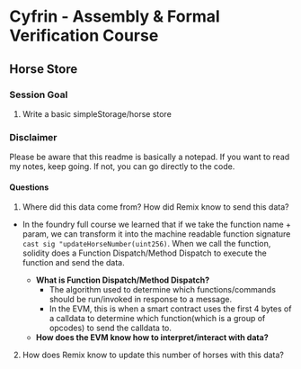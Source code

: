 # Cyfrin - Assembly & Formal Verification Course

## Horse Store

### Session Goal
1. Write a basic simpleStorage/horse store

### Disclaimer
Please be aware that this readme is basically a notepad. If you want to read my notes, keep going. If not, you can go directly to the code.

#### Questions

1. Where did this data come from? How did Remix know to send this data?
- In the foundry full course we learned that if we take the function name + param, we can transform it into the machine readable function signature
    `cast sig "updateHorseNumber(uint256)`. When we call the function, solidity does a Function Dispatch/Method Dispatch to execute the function and send the data.

    - **What is Function Dispatch/Method Dispatch?**
        - The algorithm used to determine which functions/commands should be run/invoked in response to a message.
        - In the EVM, this is when a smart contract uses the first 4 bytes of a calldata to determine which function(which is a group of opcodes) to send the calldata to.
    - **How does the EVM know how to interpret/interact with data?**

2. How does Remix know to update this number of horses with this data?
